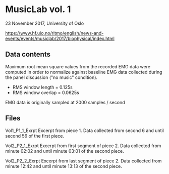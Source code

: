 MusicLab vol. 1
===============

23 November 2017, University of Oslo    

https://www.hf.uio.no/ritmo/english/news-and-events/events/musiclab/2017/biophysical/index.html

Data contents
--------------

Maximum root mean square values from the recorded EMG data were computed in order to normalize against baseline EMG data collected during the panel discussion ("no music" condition).

- RMS window length = 0.125s
- RMS window overlap = 0.0625s



EMG data is originally sampled at 2000 samples / second


Files
-----------

Vol1_P1_1_Exrpt
Excerpt from piece 1. Data collected from second 6 and until second 56 of the first piece.

Vol2_P2_1_Exrpt
Excerpt from first segment of piece 2. Data collected from minute 02:02 and until minute 03:01 of the second piece.

Vol2_P2_2_Exrpt
Excerpt from last segment of piece 2. Data collected from minute 12:42 and until minute 13:13 of the second piece.